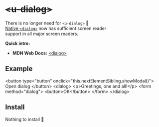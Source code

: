 # <del>&lt;u-dialog&gt;</del> <mark data-badge="html5"></mark>
There is no longer need for `<u-dialog>` :tada:
<br />[Native `<dialog>`](https://developer.mozilla.org/en-US/docs/Web/HTML/Element/dialog) now has sufficient screen reader 
<br />support in all major screen readers.

**Quick intro:**
- **MDN Web Docs:** [&lt;dialog&gt;](https://developer.mozilla.org/en-US/docs/Web/HTML/Element/dialog)

## Example
<Sandbox>
&lt;button type=&quot;button&quot; onclick=&quot;this.nextElementSibling.showModal()&quot;&gt;
  Open dialog
&lt;/button&gt;
&lt;dialog&gt;
  &lt;p&gt;Greetings, one and all!&lt;/p&gt;
  &lt;form method=&quot;dialog&quot;&gt;
    &lt;button&gt;OK&lt;/button&gt;
  &lt;/form&gt;
&lt;/dialog&gt;
</Sandbox>

## Install <mark data-badge="0 KB"></mark>

Nothing to install :tada: